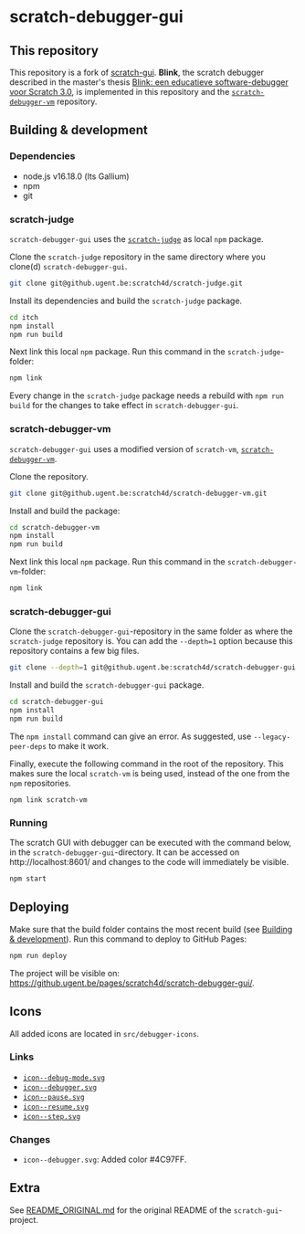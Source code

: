 # scratch-debugger-gui

## This repository
This repository is a fork of [scratch-gui](https://github.com/LLK/scratch-gui). **Blink**, the scratch debugger described in the master's thesis [Blink: een educatieve software-debugger voor Scratch 3.0](https://lib.ugent.be/en/catalog/rug01:003059967?i=0&q=blink+scratch+debugger), is implemented in this repository and the [`scratch-debugger-vm`](https://github.ugent.be/scratch4d/scratch-debugger-vm) repository.


## Building & development

### Dependencies
- node.js v16.18.0 (lts Gallium)
- npm
- git

### scratch-judge
`scratch-debugger-gui` uses the [`scratch-judge`](https://github.ugent.be/scratch4d/scratch-judge) as local `npm` package.

Clone the `scratch-judge` repository in the same directory where you clone(d) `scratch-debugger-gui`.
```bash
git clone git@github.ugent.be:scratch4d/scratch-judge.git
```

Install its dependencies and build the `scratch-judge` package.
```bash
cd itch
npm install
npm run build
```
Next link this local `npm` package. Run this command in the `scratch-judge`-folder:

```bash
npm link
```


Every change in the `scratch-judge` package needs a rebuild with `npm run build` for the changes to take effect in `scratch-debugger-gui`.

### scratch-debugger-vm
`scratch-debugger-gui` uses a modified version of `scratch-vm`, [`scratch-debugger-vm`](https://github.ugent.be/scratch4d/scratch-debugger-vm).

Clone the repository.
```bash
git clone git@github.ugent.be:scratch4d/scratch-debugger-vm.git
```

Install and build the package:
```bash
cd scratch-debugger-vm
npm install
npm run build
```

Next link this local `npm` package. Run this command in the `scratch-debugger-vm`-folder:
```bash
npm link
```

### scratch-debugger-gui
Clone the `scratch-debugger-gui`-repository in the same folder as where the `scratch-judge` repository is.
You can add the `--depth=1` option because this repository contains a few big files.

```bash
git clone --depth=1 git@github.ugent.be:scratch4d/scratch-debugger-gui.git
```

Install and build the `scratch-debugger-gui` package.
```bash
cd scratch-debugger-gui
npm install
npm run build
```
The `npm install` command can give an error. As suggested, use `--legacy-peer-deps` to make it work.

Finally, execute the following command in the root of the repository.
This makes sure the local `scratch-vm` is being used,
instead of the one from the `npm` repositories.
```
npm link scratch-vm
```

### Running
The scratch GUI with debugger can be executed with the command below, in the `scratch-debugger-gui`-directory. It can be accessed on http://localhost:8601/ and changes to the code will immediately be visible.

```bash
npm start
```

## Deploying
Make sure that the build folder contains the most recent build (see [Building & development](#building--development)). Run this command to deploy to GitHub Pages:
```bash
npm run deploy
```

The project will be visible on: https://github.ugent.be/pages/scratch4d/scratch-debugger-gui/.

## Icons
All added icons are located in `src/debugger-icons`.

### Links
- [`icon--debug-mode.svg`](https://www.iconfinder.com/icons/3671718/bug_icon)
- [`icon--debugger.svg`](https://www.iconfinder.com/icons/3671718/bug_icon)
- [`icon--pause.svg`](https://www.svgrepo.com/svg/176023/music-pause-button-pair-of-lines)
- [`icon--resume.svg`](https://www.svgrepo.com/svg/204978/play)
- [`icon--step.svg`](https://www.iconfinder.com/icons/1564530/arrow_next_share_direction_icon)

### Changes
- `icon--debugger.svg`: Added color #4C97FF.

## Extra
See [README_ORIGINAL.md](README_ORIGINAL.md) for the original README of the `scratch-gui`-project.
